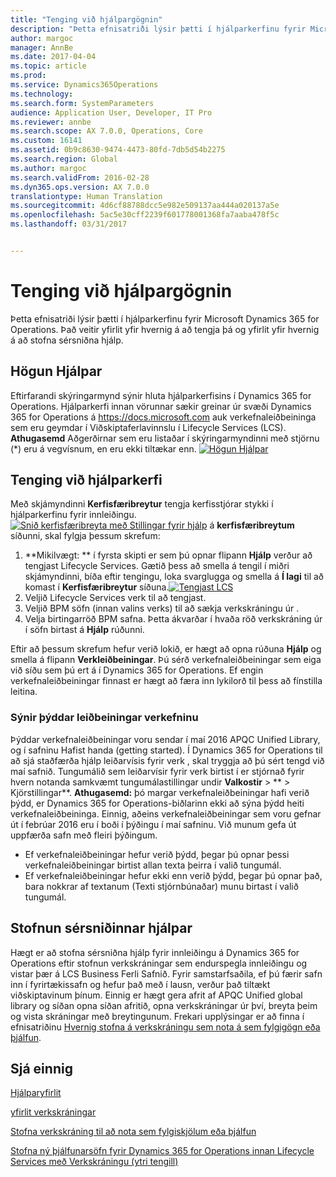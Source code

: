 ```yaml
---
title: "Tenging við hjálpargögnin"
description: "Þetta efnisatriði lýsir þætti í hjálparkerfinu fyrir Microsoft Dynamics 365 for Operations og veitir yfirlit yfir hvernig á að tengja þá og yfirlit yfir hvernig á að stofna sérsniðna hjálp."
author: margoc
manager: AnnBe
ms.date: 2017-04-04
ms.topic: article
ms.prod: 
ms.service: Dynamics365Operations
ms.technology: 
ms.search.form: SystemParameters
audience: Application User, Developer, IT Pro
ms.reviewer: annbe
ms.search.scope: AX 7.0.0, Operations, Core
ms.custom: 16141
ms.assetid: 0b9c8630-9474-4473-80fd-7db5d54b2275
ms.search.region: Global
ms.author: margoc
ms.search.validFrom: 2016-02-28
ms.dyn365.ops.version: AX 7.0.0
translationtype: Human Translation
ms.sourcegitcommit: 4d6cf88788dcc5e982e509137aa444a020137a5e
ms.openlocfilehash: 5ac5e30cff2239f601778001368fa7aaba478f5c
ms.lasthandoff: 03/31/2017


---
```


# <a name="connect-the-help-system"></a>Tenging við hjálpargögnin

Þetta efnisatriði lýsir þætti í hjálparkerfinu fyrir Microsoft Dynamics 365 for Operations. Það veitir yfirlit yfir hvernig á að tengja þá og yfirlit yfir hvernig á að stofna sérsniðna hjálp. 

<a name="help-architecture"></a>Högun Hjálpar
-----------------

Eftirfarandi skýringarmynd sýnir hluta hjálparkerfisins í Dynamics 365 for Operations. Hjálparkerfi innan vörunnar sækir greinar úr svæði Dynamics 365 for Operations á https://docs.microsoft.com auk verkefnaleiðbeininga sem eru geymdar í Viðskiptaferlavinnslu í Lifecycle Services (LCS). 
**Athugasemd** Aðgerðirnar sem eru listaðar í skýringarmyndinni með stjörnu (\*) eru á vegvísnum, en eru ekki tiltækar enn. [![Högun Hjálpar](./media/help-architecture.png)](./media/help-architecture.png)

## <a name="connecting-the-help-system"></a>Tenging við hjálparkerfi
Með skjámyndinni **Kerfisfæribreytur** tengja kerfisstjórar stykki í hjálparkerfinu fyrir innleiðingu. [![Snið kerfisfæribreyta með Stillingar fyrir hjálp ](./media/system-parameters_ops-1024x437.png)](./media/system-parameters_ops.png) á **kerfisfæribreytum** síðunni, skal fylgja þessum skrefum:

1.  **Mikilvægt: ** í fyrsta skipti er sem þú opnar flipann **Hjálp** verður að tengjast Lifecycle Services. Gætið þess að smella á tengil í miðri skjámyndinni, bíða eftir tengingu, loka svarglugga og smella á **Í lagi** til að komast í **Kerfisfæribreytur** síðuna.[![Tengjast LCS](./media/connect-to-lcs-crop-1024x365.png "Tengjast LCS")](./media/connect-to-lcs-crop.png)
2.  Veljið Lifecycle Services verk til að tengjast.
3.  Veljið BPM söfn (innan valins verks) til að sækja verkskráningu úr .
4.  Velja birtingarröð BPM safna. Þetta ákvarðar í hvaða röð verkskráning úr í söfn birtast á **Hjálp** rúðunni.

Eftir að þessum skrefum hefur verið lokið, er hægt að opna rúðuna **Hjálp** og smella á flipann **Verkleiðbeiningar**. Þú sérð verkefnaleiðbeiningar sem eiga við síðu sem þú ert á í Dynamics 365 for Operations. Ef engin verkefnaleiðbeiningar finnast er hægt að færa inn lykilorð til þess að fínstilla leitina.

### <a name="showing-translated-task-guides"></a>Sýnir þýddar leiðbeiningar verkefninu

Þýddar verkefnaleiðbeiningar voru sendar í maí 2016 APQC Unified Library, og í safninu Hafist handa (getting started). Í Dynamics 365 for Operations til að sjá staðfærða hjálp leiðarvísis fyrir verk , skal tryggja að þú sért tengd við maí safnið. Tungumálið sem leiðarvísir fyrir verk birtist í er stjórnað fyrir hvern notanda samkvæmt tungumálastillingar undir **Valkostir** &gt; ** > Kjörstillingar**. **Athugasemd:** þó margar verkefnaleiðbeiningar hafi verið þýdd, er Dynamics 365 for Operations-biðlarinn ekki að sýna þýdd heiti verkefnaleiðbeininga. Einnig, aðeins verkefnaleiðbeiningar sem voru gefnar út í febrúar 2016 eru í boði í þýðingu í maí safninu. Við munum gefa út uppfærða safn með fleiri þýðingum.

-   Ef verkefnaleiðbeiningar hefur verið þýdd, þegar þú opnar þessi verkefnaleiðbeiningar birtist allan texta þeirra í valið tungumál.
-   Ef verkefnaleiðbeiningar hefur ekki enn verið þýdd, þegar þú opnar það, bara nokkrar af textanum (Texti stjórnbúnaðar) munu birtast í valið tungumál.

## <a name="creating-custom-help"></a>Stofnun sérsniðinnar hjálpar
Hægt er að stofna sérsniðna hjálp fyrir innleiðingu á Dynamics 365 for Operations eftir stofnun verkskráningar sem endurspegla innleiðingu og vistar þær á LCS Business Ferli Safnið. Fyrir samstarfsaðila, ef þú færir safn inn í fyrirtækissafn og hefur það með í lausn, verður það tiltækt viðskiptavinum þínum. Einnig er hægt gera afrit af APQC Unified global library og síðan opna síðan afritið, opna verkskráningar úr því, breyta þeim og vista skráningar með breytingunum. Frekari upplýsingar er að finna í efnisatriðinu [Hvernig stofna á verkskráningu sem nota á sem fylgigögn eða þjálfun](../user-interface/task-recorder.md).

<a name="see-also"></a>Sjá einnig
--------

[Hjálparyfirlit](help-overview.md)

[yfirlit verkskráningar](../user-interface/task-recorder.md)

[Stofna verkskráning til að nota sem fylgiskjölum eða þjálfun](../user-interface/task-recorder-training-docs.md)

[Stofna ný þjálfunarsöfn fyrir Dynamics 365 for Operations innan Lifecycle Services með Verkskráningu (ytri tengill)](https://docs.com/mufife/163372c6-f366-4c5a-94fa-93e2c25f878a/creating-new-training-libraries-for-dynamics-ax)


